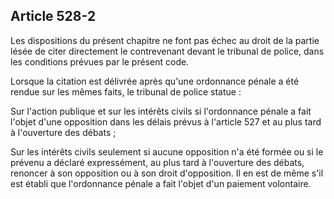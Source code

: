 Article 528-2
----
Les dispositions du présent chapitre ne font pas échec au droit de la partie
lésée de citer directement le contrevenant devant le tribunal de police, dans
les conditions prévues par le présent code.

Lorsque la citation est délivrée après qu'une ordonnance pénale a été rendue sur
les mêmes faits, le tribunal de police statue :

Sur l'action publique et sur les intérêts civils si l'ordonnance pénale a fait
l'objet d'une opposition dans les délais prévus à l'article 527 et au plus tard
à l'ouverture des débats ;

Sur les intérêts civils seulement si aucune opposition n'a été formée ou si le
prévenu a déclaré expressément, au plus tard à l'ouverture des débats, renoncer
à son opposition ou à son droit d'opposition. Il en est de même s'il est établi
que l'ordonnance pénale a fait l'objet d'un paiement volontaire.

